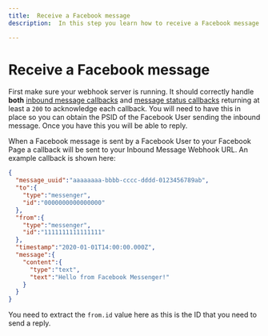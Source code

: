 ```yaml
---
title:  Receive a Facebook message
description:  In this step you learn how to receive a Facebook message.

---
```


Receive a Facebook message
==========================

First make sure your webhook server is running. It should correctly handle **both** [inbound message callbacks](/messages/code-snippets/inbound-message) and [message status callbacks](/messages/code-snippets/message-status)  returning at least a `200` to acknowledge each callback. You will need to have this in place so you can obtain the PSID of the Facebook User sending the inbound message. Once you have this you will be able to reply.

When a Facebook message is sent by a Facebook User to your Facebook Page a callback will be sent to your Inbound Message Webhook URL. An example callback is shown here:

```json
{
  "message_uuid":"aaaaaaaa-bbbb-cccc-dddd-0123456789ab",
  "to":{
    "type":"messenger",
    "id":"0000000000000000"
  },
  "from":{
    "type":"messenger",
    "id":"1111111111111111"
  },
  "timestamp":"2020-01-01T14:00:00.000Z",
  "message":{
    "content":{
      "type":"text",
      "text":"Hello from Facebook Messenger!"
    }
  }
}
```

You need to extract the `from.id` value here as this is the ID that you need to send a reply.

